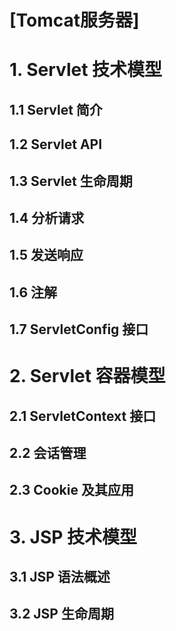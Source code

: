 # [Tomcat服务器]
# 1. Servlet 技术模型
## 1.1 Servlet 简介
## 1.2 Servlet API
## 1.3 Servlet 生命周期
## 1.4 分析请求
## 1.5 发送响应
## 1.6 注解
## 1.7 ServletConfig 接口
# 2. Servlet 容器模型
## 2.1 ServletContext 接口
## 2.2 会话管理
## 2.3 Cookie 及其应用
# 3. JSP 技术模型
## 3.1 JSP 语法概述
## 3.2 JSP 生命周期
